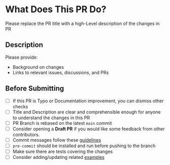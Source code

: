 # What Does This PR Do?

 Please replace the PR title with a high-Level description of the changes in PR

 ## Description

 Please provide:

 - Background on changes
 - Links to relevant issues, discussions, and PRs

 ## Before Submitting

 - [ ] If this PR is Typo or Documentation improvement, you can dismiss other checks
 - [ ] Title and Description are clear and comprehensible enough for anyone to understand the changes in this PR
 - [ ] PR Branch is rebased on the latest `main` commit
 - [ ] Consider opening a **Draft PR** if you would like some feedback from other contributors.
 - [ ] Commit messages follow these [guidelines](https://tbaggery.com/2008/04/19/a-note-about-git-commit-messages.html)
 - [ ] `pre-commit` should be installed and run before pushing to the branch
 - [ ] Make sure there are tests covering the changes
 - [ ] Consider adding/updating related [examples](https://github.com/blackjax-devs/blackjax/tree/main/examples)
